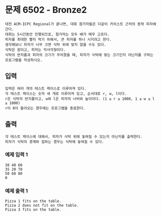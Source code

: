 # 문제 6502 - Bronze2
    대전 ACM-ICPC Regional가 끝나면, 대회 참가자들은 다같이 카이스트 근처의 동혁 피자에 간다. 
    대회는 5시간동안 진행되므로, 참가자는 모두 배가 매우 고프다. 
    피자를 최대한 빨리 먹기 위해서, 큰 피자를 하나 시키려고 한다. 
    생각해보니 피자가 너무 크면 식탁 위에 맞지 않을 수도 있다. 
    식탁은 원이고, 피자는 직사각형이다. 
    식탁의 반지름과 피자의 크기가 주어졌을 때, 피자가 식탁에 맞는 크기인지 아닌지를 구하는 프로그램을 작성하시오.

## 입력
    입력은 여러 개의 테스트 케이스로 이루어져 있다. 
    각 테스트 케이스는 숫자 세 개로 이루어져 있고, 순서대로 r, w, l이다. 
    r은 식탁의 반지름이고, w와 l은 피자의 너비와 높이이다. (1 ≤ r ≤ 1000, 1 ≤ w ≤ l ≤ 1000) 
    r이 0이 들어오는 경우에는 프로그램을 종료한다.

## 출력
    각 테스트 케이스에 대해서, 피자가 식탁 위에 놓여질 수 있는지 아닌지를 출력한다. 
    피자가 식탁의 경계와 접하는 경우는 식탁에 놓여질 수 있다.

### 예제 입력 1
    38 40 60
    35 20 70
    50 60 80
    0
### 예제 출력 1
    Pizza 1 fits on the table.
    Pizza 2 does not fit on the table.
    Pizza 3 fits on the table.
